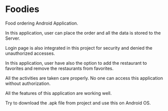 # Foodies
Food ordering Android Application.

In this application, user can place the order and all the data is stored to the Server. 

Login page is also integrated in this project for security and denied the unauthorized accesses.

In this application, user have also the option to add the restaurant to favorites and remove the restaurants from favorites.

All the activities are taken care properly. No one can access this application without authorization. 

All the features of this application are working well. 

Try to download the .apk file from project and use this on Android OS.
